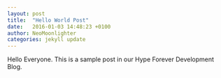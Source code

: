 ```yaml
---
layout: post
title:  "Hello World Post"
date:   2016-01-03 14:48:23 +0100
author: NeoMoonlighter
categories: jekyll update
---
```

Hello Everyone. This is a sample post in our Hype Forever Development Blog.
